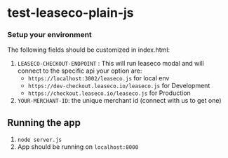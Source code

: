 # test-leaseco-plain-js

### Setup your environment
The following fields should be customized in index.html:
1. `LEASECO-CHECKOUT-ENDPOINT` : This will run leaseco modal and will connect to the specific api your option are: 
    * `https://localhost:3002/leaseco.js` for local env
    * `https://dev-checkout.leaseco.io/leaseco.js` for Development
    * `https://checkout.leaseco.io/leaseco.js` for Production 
1. `YOUR-MERCHANT-ID`: the unique merchant id (connect with us to get one)

## Running the app
1. `node server.js`
3. App should be running on `localhost:8000`